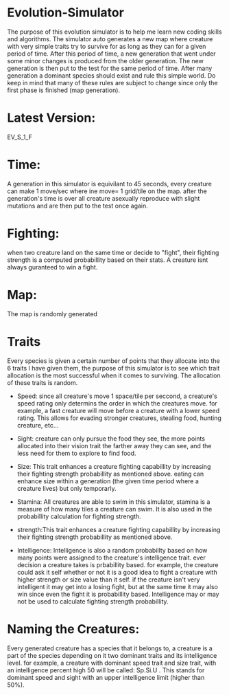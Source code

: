 # Evolution-Simulator
The purpose of this evolution simulator is to help me learn new coding skills and algorithms. The simulator auto generates a new map where creature with very simple traits try to survive for as long as they can for a given period of time. After this period of time, a new generation that went under some minor changes is produced from the older generation. The new generation is then put to the test for the same period of time. After many generation a dominant species should exist and rule this simple world. Do keep in mind that many of these rules are subject to change since only the first phase is finished (map generation).
# Latest Version:
EV_S_1_F

# Time:
A generation in this simulator is equivilant to 45 seconds, every creature can make 1 move/sec where ine move= 1 grid/tile on the map. after the generation's time is over all creature asexually reproduce with slight mutations and are then put to the test once again.
# Fighting:
 when two creature land on the same time or decide to "fight", their fighting strength is a computed probabillity based on their stats. A creature isnt always guranteed to win a fight.
# Map:
The map is randomly generated
# Traits
Every species is given a certain number of points that they allocate into the 6 traits I have given them, the purpose of this simulator is to see which trait allocation is the most successful when it comes to surviving. The allocation of these traits is random.

* Speed: since all creature's move 1 space/tile per seccond, a creature's speed rating only determins the order in which the creatures move. for example, a fast creature will move before a creature with a lower speed rating. This allows for evading stronger creatures, stealing food, hunting creature, etc...

* Sight: creature can only pursue the food they see, the more points allocated into their vision trait the farther away they can see, and the less need for them to explore to find food.

* Size: This trait enhances a creature fighting capabillity by increasing their fighting strength probabillity as mentioned above. eating can enhance size within a generation (the given time period where a creature lives) but only temporarly.

* Stamina: All creatures are able to swim in this simulator, stamina is a measure of how many tiles a creature can swim. It is also used in the probabillity calculation for fighting strength.

* strength:This trait enhances a creature fighting capabillity by increasing their fighting strength probabillity as mentioned above.

* Intelligence: Intelligence is also a random probabillty based on how many points were assigned to the creature's intelligence trait. ever decision a creature takes is prbabillity based. for example, the creature could ask it self whether or not it is a good idea to fight a creature with higher strength or size value than it self. if the creature isn't very intelligent it may get into a losing fight, but at the same time it may also win since even the fight it is probabillity based. Intelligence may or may not be used to calculate fighting strength probabillity.


# Naming the Creatures:
Every generated creature has a species that it belongs to, a creature is a part of the species depending on it two dominant traits and its intelligence level. for example, a creature with dominant speed trait and size trait, with an intelligence percent high 50 will be called: Sp.Si.U . This stands for dominant speed and sight with an upper intelligence limit (higher than 50%).
